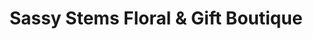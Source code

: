 ---
title: "Sassy Stems Floral & Gift Boutique"
url: /savanna/sassy-stems-floral-und-gift-boutique/
shop: Blumen
---